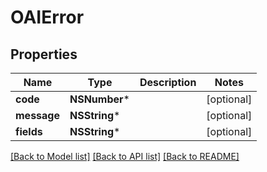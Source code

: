 # OAIError

## Properties
Name | Type | Description | Notes
------------ | ------------- | ------------- | -------------
**code** | **NSNumber*** |  | [optional] 
**message** | **NSString*** |  | [optional] 
**fields** | **NSString*** |  | [optional] 

[[Back to Model list]](../README.md#documentation-for-models) [[Back to API list]](../README.md#documentation-for-api-endpoints) [[Back to README]](../README.md)


